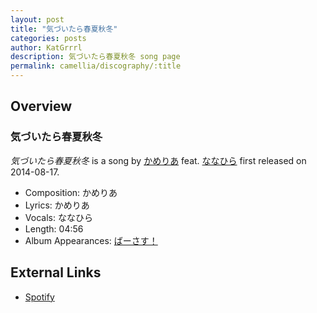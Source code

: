 ```yaml
---
layout: post
title: "気づいたら春夏秋冬"
categories: posts
author: KatGrrrl
description: 気づいたら春夏秋冬 song page
permalink: camellia/discography/:title
---
```


## Overview

### 気づいたら春夏秋冬

*気づいたら春夏秋冬* is a song by [かめりあ](/camellia) feat. [ななひら](#) first released on 2014-08-17.

* Composition: かめりあ
* Lyrics: かめりあ
* Vocals: ななひら
* Length: 04:56
* Album Appearances: [ばーさす！](/camellia/albums/Versus)

## External Links

* [Spotify](https://open.spotify.com/track/6yl2lE3P1HgjGcg6TGhMNK?si=8eb8df5573e040c7)
